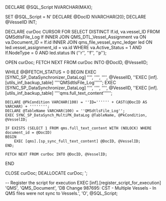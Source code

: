DECLARE @SQL_Script NVARCHAR(MAX);

SET @SQL_Script = N'
DECLARE @DocID NVARCHAR(20);
DECLARE @VesselID INT;

DECLARE curDoc CURSOR FOR
SELECT DISTINCT lf.id, va.vessel_ID 
FROM QMSdtlsFile_Log lf
INNER JOIN QMS_DTL_Vessel_Assignment va ON va.Document_ID = lf.id
INNER JOIN qms_file_vessel_sync_ledger led ON led.vessel_assignment_id = va.id
WHERE va.Active_Status = 1 AND lf.NodeType = 0 AND led.status IN (''r'', ''f'', ''p'');

OPEN curDoc;
FETCH NEXT FROM curDoc INTO @DocID, @VesselID;

WHILE @@FETCH_STATUS = 0
BEGIN
    EXEC [SYNC_SP_DataSynchronizer_DataLog] '''', '''', '''', @VesselID, ''EXEC [inf].[utils_inf_backup_table] ''''QMSdtlsFile_Log'''''';
    EXEC [SYNC_SP_DataSynchronizer_DataLog] '''', '''', '''', @VesselID, ''EXEC [inf].[utils_inf_backup_table] ''''qms.full_text_content'''''';

    DECLARE @PkCondition VARCHAR(100) = ''ID='''''' + CAST(@DocID AS VARCHAR) + '''''''';
    DECLARE @TableName VARCHAR(100) = ''QMSdtlsFile_Log'';
    EXEC SYNC_SP_DataSynch_MultiPK_DataLog @TableName, @PkCondition, @VesselID;

    IF EXISTS (SELECT 1 FROM qms.full_text_content WITH (NOLOCK) WHERE document_id = @DocID)
    BEGIN
        EXEC [qms].[sp_sync_full_text_content] @DocID, @VesselID;
    END;

    FETCH NEXT FROM curDoc INTO @DocID, @VesselID;
END

CLOSE curDoc;
DEALLOCATE curDoc;
';

-- Register the script for execution
EXEC [inf].[register_script_for_execution] 
    'QMS', 
    'QMS_Document', 
    'DB Change 987695: CST - Multiple Vessels - In QMS files were not sync to Vessels.', 
    'O', 
    @SQL_Script;